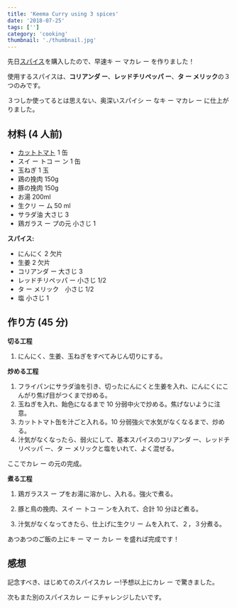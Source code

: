 ```yaml
---
title: 'Keema Curry using 3 spices'
date: '2018-07-25'
tags: ['']
category: 'cooking'
thumbnail: './thumbnail.jpg'
---
```


先日<a target="_blank" href="https://www.amazon.co.jp/gp/product/B018AWCRGE/ref=as_li_tl?ie=UTF8&camp=247&creative=1211&creativeASIN=B018AWCRGE&linkCode=as2&tag=kawamurakazus-22&linkId=8b79b5a63e3df45fa6103957fbb49e03">スパイス</a><img src="//ir-jp.amazon-adsystem.com/e/ir?t=kawamurakazus-22&l=am2&o=9&a=B018AWCRGE" width="1" height="1" border="0" alt="" style="border:none !important; margin:0px !important;" />を購入したので、早速キ ー マカレ ー を作りました！

使用するスパイスは、**コリアンダ ー**、**レッドチリペッパ ー**、**タ ー メリック**の３つのみです。

３つしか使ってるとは思えない、奥深いスパイシ ー なキ ー マカレ ー に仕上がりました。

## 材料 (4 人前)

- <a target="_blank" href="https://www.amazon.co.jp/gp/product/B0033VEIIS/ref=as_li_tl?ie=UTF8&camp=247&creative=1211&creativeASIN=B0033VEIIS&linkCode=as2&tag=kawamurakazus-22&linkId=65273d640727399f62f273e74a0697a9">カットトマト</a><img src="//ir-jp.amazon-adsystem.com/e/ir?t=kawamurakazus-22&l=am2&o=9&a=B0033VEIIS" width="1" height="1" border="0" alt="" style="border:none !important; margin:0px !important;" /> 1 缶
- スイ ー トコ ー ン 1 缶
- 玉ねぎ 1 玉
- 鶏の挽肉 150g
- 豚の挽肉 150g
- お湯 200ml
- 生クリ ー ム 50 ml
- サラダ油 大さじ 3
- 鶏ガラス ー プの元 小さじ 1

**スパイス:**

- にんにく 2 欠片
- 生姜 2 欠片
- コリアンダ ー 大さじ 3
- レッドチリペッパ ー 小さじ 1/2
- タ ー メリック　小さじ 1/2
- 塩 小さじ 1

## 作り方 (45 分)

**切る工程**

1.  にんにく、生姜、玉ねぎをすべてみじん切りにする。

**炒める工程**

1.  フライパンにサラダ油を引き、切ったにんにくと生姜を入れ、にんにくにこんがり焦げ目がつくまで炒める。
2.  玉ねぎを入れ、飴色になるまで 10 分弱中火で炒める。焦げないように注意。
3.  カットトマト缶を汁ごと入れる。10 分弱強火で水気がなくなるまで、炒める。
4.  汁気がなくなったら、弱火にして、基本スパイスのコリアンダ ー、レッドチリペッパ ー、タ ー メリックと塩をいれて、よく混ぜる。

ここでカレ ー の元の完成。

**煮る工程**

1.  鶏ガラスス ー プをお湯に溶かし、入れる。強火で煮る。

2.  豚と鳥の挽肉、スイ ー トコ ー ンを入れて、合計 10 分ほど煮る。

3.  汁気がなくなってきたら、仕上げに生クリ ー ムを入れて、２，３分煮る。

あつあつのご飯の上にキ ー マ ー カレ ー を盛れば完成です！

## 感想

記念すべき、はじめてのスパイスカレ ー!予想以上にカレ ー で驚きました。

次もまた別のスパイスカレ ー にチャレンジしたいです。
